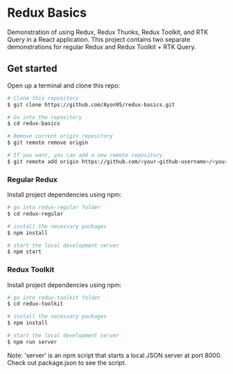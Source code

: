# Redux Basics

Demonstration of using Redux, Redux Thunks, Redux Toolkit, and RTK Query in a React application. This project contains two separate demonstrations for regular Redux and Redux Toolkit + RTK Query.

## Get started

Open up a terminal and clone this repo:

```bash
# Clone this repository
$ git clone https://github.com/Ayon95/redux-basics.git

# Go into the repository
$ cd redux-basics

# Remove current origin repository
$ git remote remove origin

# If you want, you can add a new remote repository
$ git remote add origin https://github.com/<your-github-username>/<your-repo-name>.git
```

### Regular Redux

Install project dependencies using npm:

```bash
# go into redux-regular folder
$ cd redux-regular

# install the necessary packages
$ npm install

# start the local development server
$ npm start
```

### Redux Toolkit

Install project dependencies using npm:

```bash
# go into redux-toolkit folder
$ cd redux-toolkit

# install the necessary packages
$ npm install

# start the local development server
$ npm run server
```

Note: 'server' is an npm script that starts a local JSON server at port 8000. Check out package.json to see the script.
